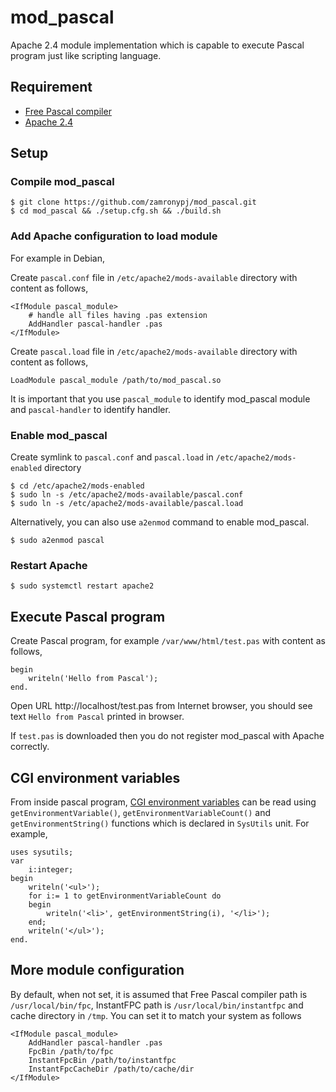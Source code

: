 # mod_pascal

Apache 2.4 module implementation which is capable to execute Pascal program just like scripting language.

## Requirement

- [Free Pascal compiler](https://www.freepascal.org)
- [Apache 2.4](https://httpd.apache.org/docs/2.4/)

## Setup

### Compile mod_pascal

```
$ git clone https://github.com/zamronypj/mod_pascal.git
$ cd mod_pascal && ./setup.cfg.sh && ./build.sh
```

### Add Apache configuration to load module

For example in Debian,

Create `pascal.conf` file in `/etc/apache2/mods-available` directory with content as follows,

```
<IfModule pascal_module>
    # handle all files having .pas extension
    AddHandler pascal-handler .pas
</IfModule>
```

Create `pascal.load` file in `/etc/apache2/mods-available` directory with content as follows,

```
LoadModule pascal_module /path/to/mod_pascal.so
```

It is important that you use `pascal_module` to identify mod_pascal module and
`pascal-handler` to identify handler.

### Enable mod_pascal

Create symlink to `pascal.conf` and `pascal.load` in `/etc/apache2/mods-enabled` directory

```
$ cd /etc/apache2/mods-enabled
$ sudo ln -s /etc/apache2/mods-available/pascal.conf
$ sudo ln -s /etc/apache2/mods-available/pascal.load
```
Alternatively, you can also use `a2enmod` command to enable mod_pascal.

```
$ sudo a2enmod pascal
```

### Restart Apache

```
$ sudo systemctl restart apache2
```

## Execute Pascal program

Create Pascal program, for example  `/var/www/html/test.pas` with content as follows,

```
begin
    writeln('Hello from Pascal');
end.
```

Open URL http://localhost/test.pas from Internet browser, you should see text `Hello from Pascal` printed in browser.

If `test.pas` is downloaded then you do not register mod_pascal with Apache correctly.

## CGI environment variables

From inside pascal program, [CGI environment variables](https://tools.ietf.org/html/rfc3875#section-4) can be read using `getEnvironmentVariable()`, `getEnvironmentVariableCount()` and `getEnvironmentString()` functions which is declared in `SysUtils` unit. For example,

```
uses sysutils;
var
    i:integer;
begin
    writeln('<ul>');
    for i:= 1 to getEnvironmentVariableCount do
    begin
        writeln('<li>', getEnvironmentString(i), '</li>');
    end;
    writeln('</ul>');
end.
```

## More module configuration

By default, when not set, it is assumed that Free Pascal compiler path is
`/usr/local/bin/fpc`, InstantFPC path is `/usr/local/bin/instantfpc` and cache directory
in `/tmp`. You can set it to match your system as follows

```
<IfModule pascal_module>
    AddHandler pascal-handler .pas
    FpcBin /path/to/fpc
    InstantFpcBin /path/to/instantfpc
    InstantFpcCacheDir /path/to/cache/dir
</IfModule>
```
